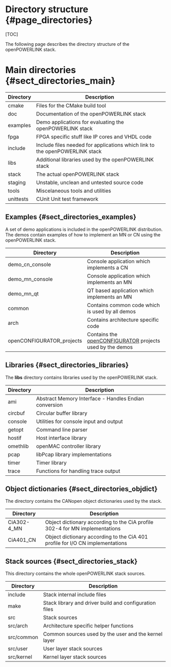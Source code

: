 Directory structure {#page_directories}
===================

[TOC]

The following page describes the directory structure of the openPOWERLINK stack.

# Main directories {#sect_directories_main}

Directory                     | Description
----------------------------- | -----------------------------------------------
cmake                         | Files for the CMake build tool
doc                           | Documentation of the openPOWERLINK stack
examples                      | Demo applications for evaluating the openPOWERLINK stack
fpga                          | FPGA specific stuff like IP cores and VHDL code
include                       | Include files needed for applications which link to the openPOWERLINK stack
libs                          | Additional libraries used by the openPOWERLINK stack
stack                         | The actual openPOWERLINK stack
staging                       | Unstable, unclean and untested source code
tools                         | Miscelaneous tools and utilities
unittests                     | CUnit Unit test framework

## Examples {#sect_directories_examples}
A set of demo applications is included in the openPOWERLINK distribution. The
demos contain examples of how to implement an MN or CN using the openPOWERLINK
stack.

Directory                     | Description
----------------------------- | -----------------------------------------------
demo_cn_console               | Console application which implements a CN
demo_mn_console               | Console application which implements an MN
demo_mn_qt                    | QT based application which implements an MN
common                        | Contains common code which is used by all demos
arch                          | Contains architecture specific code
openCONFIGURATOR_projects     | Contains the [openCONFIGURATOR](http://sourceforge.net/p/openconf) projects used by the demos


## Libraries {#sect_directories_libraries}
The __libs__ directory contains libraries used by the openPOWERLINK stack.

Directory                     | Description
----------------------------- | -----------------------------------------------
ami                           | Abstract Memory Interface - Handles Endian conversion
circbuf                       | Circular buffer library
console                       | Utilities for console input and output
getopt                        | Command line parser
hostif                        | Host interface library
omethlib                      | openMAC controller library
pcap                          | libPcap library implementations
timer                         | Timer library
trace                         | Functions for handling trace output

## Object dictionaries {#sect_directories_objdict}

The directory contains the CANopen object dictionaries used by the stack.

Directory                     | Description
----------------------------- | -----------------------------------------------
CiA302-4_MN                   | Object dictionary according to the CiA profile 302-4 for MN implementations
CiA401_CN                     | Object dictionary according to the CiA 401 profile for I/O CN implementations

## Stack sources {#sect_directories_stack}

This directory contains the whole openPOWERLINK stack sources.

Directory                     | Description
----------------------------- | -----------------------------------------------
include                       | Stack internal include files
make                          | Stack library and driver build and configuration files
src                           | Stack sources
src/arch                      | Architecture specific helper functions
src/common                    | Common sources used by the user and the kernel layer
src/user                      | User layer stack sources
src/kernel                    | Kernel layer stack sources
